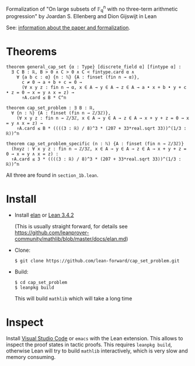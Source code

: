 Formalization of "On large subsets of 𝔽<sub>q</sub><sup>n</sup> with no three-term arithmetic progression" by Joardan S. Ellenberg and Dion Gijswijt in Lean

See: [information about the paper and formalization](https://lean-forward.github.io/e-g/).

Theorems
==

```lean
theorem general_cap_set {α : Type} [discrete_field α] [fintype α] :
  ∃ C B : ℝ, B > 0 ∧ C > 0 ∧ C < fintype.card α ∧
    ∀ {a b c : α} {n : ℕ} {A : finset (fin n → α)},
      c ≠ 0 → a + b + c = 0 →
      (∀ x y z : fin n → α, x ∈ A → y ∈ A → z ∈ A → a • x + b • y + c • z = 0 → x = y ∧ x = z) →
      ↑A.card ≤ B * C^n

theorem cap_set_problem : ∃ B : ℝ,
  ∀ {n : ℕ} {A : finset (fin n → ℤ/3ℤ)},
    (∀ x y z : fin n → ℤ/3ℤ, x ∈ A → y ∈ A → z ∈ A → x + y + z = 0 → x = y ∧ x = z) →
    ↑A.card ≤ B * ((((3 : ℝ) / 8)^3 * (207 + 33*real.sqrt 33))^(1/3 : ℝ))^n

theorem cap_set_problem_specific (n : ℕ) {A : finset (fin n → ℤ/3ℤ)}
  (hxyz : ∀ x y z : fin n → ℤ/3ℤ, x ∈ A → y ∈ A → z ∈ A → x + y + z = 0 → x = y ∧ x = z) :
  ↑A.card ≤ 3 * ((((3 : ℝ) / 8)^3 * (207 + 33*real.sqrt 33))^(1/3 : ℝ))^n
```

All three are found in `section_1b.lean`.

Install
==

* Install [elan](https://github.com/Kha/elan) or [Lean 3.4.2](https://github.com/leanprover/lean/releases/tag/v3.4.2)

  (This is usually straight forward, for details see https://github.com/leanprover-community/mathlib/blob/master/docs/elan.md)

* Clone:
  ```
  $ git clone https://github.com/lean-forward/cap_set_problem.git
  ```

* Build:
  ```
  $ cd cap_set_problem
  $ leanpkg build
  ```

  This will build `mathlib` which will take a long time


Inspect
==

Install [Visual Studio Code](https://code.visualstudio.com/) or `emacs` with the Lean extension. This allows to inspect the proof states in tactic proofs. This requires `leanpkg build`, otherwise Lean will try to build `mathlib` interactively, which is very slow and memory consuming.
